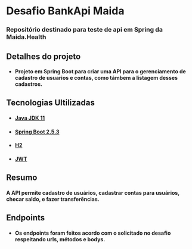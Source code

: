 # Desafio BankApi Maida
### Repositório destinado para teste de api em Spring da Maida.Health

## Detalhes do projeto

* #### Projeto em Spring Boot para criar uma API para o gerenciamento de cadastro de usuarios e contas, como támbem a listagem desses cadastros.

## Tecnologias Ultilizadas

* #### [Java JDK 11](https://www.oracle.com/br/java/technologies/javase-jdk11-downloads.html "Java SE Development Kit 11 Downloads")
* #### [Spring Boot 2.5.3](https://spring.io/projects/spring-boot "SrpingBoot")
* #### [H2](https://www.h2database.com/html/main.html "H2 Database Engine")
* #### [JWT](https://jwt.io/ "JWT")

## Resumo

#### A API permite cadastro de usuários, cadastrar contas para usuários, checar saldo, e fazer transferências.

## Endpoints

* #### Os endpoints foram feitos acordo com o solicitado no desafio respeitando urls, métodos e bodys.




